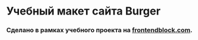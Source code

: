 # Учебный макет сайта Burger




### Сделано в рамках учебного проекта на [frontendblock.com](https://frontendblok.com/).

